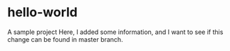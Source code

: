 # hello-world
A sample project
Here, I added some information, and I want to see if this change can be found in master branch.
